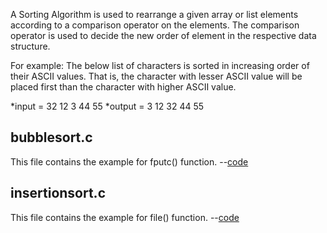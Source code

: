 A Sorting Algorithm is used to rearrange a given array or list elements according to a comparison operator on the elements. The comparison operator is used to decide the new order of element in the respective data structure.

For example: The below list of characters is sorted in increasing order of their ASCII values. That is, the character with lesser ASCII value will be placed first than the character with higher ASCII value.

*input = 32 12 3 44 55 
*output = 3 12 32 44 55


<h2>bubblesort.c</h2>
This file contains the example for fputc() function. --<a href="https://github.com/Udhayamoorthi369/Advanced-C/blob/main/SORTING/bubblesort1.c">code</a>

<h2>insertionsort.c</h2>
This file contains the example for file() function. --<a href="https://github.com/Udhayamoorthi369/Advanced-C/blob/main/SORTING/insertionsort.c">code</a>

